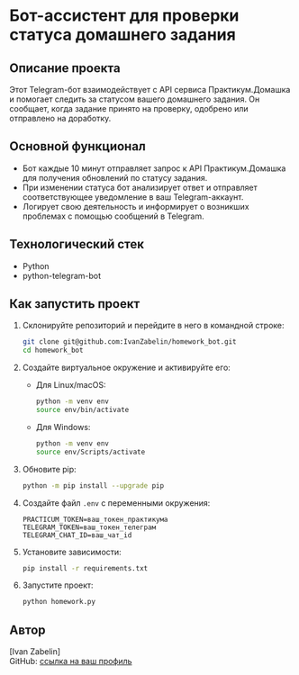 # Бот-ассистент для проверки статуса домашнего задания

## Описание проекта

Этот Telegram-бот взаимодействует с API сервиса Практикум.Домашка и помогает следить за статусом вашего домашнего задания. Он сообщает, когда задание принято на проверку, одобрено или отправлено на доработку.

## Основной функционал

- Бот каждые 10 минут отправляет запрос к API Практикум.Домашка для получения обновлений по статусу задания.
- При изменении статуса бот анализирует ответ и отправляет соответствующее уведомление в ваш Telegram-аккаунт.
- Логирует свою деятельность и информирует о возникших проблемах с помощью сообщений в Telegram.

## Технологический стек

- Python
- python-telegram-bot

## Как запустить проект

1. Склонируйте репозиторий и перейдите в него в командной строке:

    ```bash
    git clone git@github.com:IvanZabelin/homework_bot.git
    cd homework_bot
    ```

2. Создайте виртуальное окружение и активируйте его:

    - Для Linux/macOS:

        ```bash
        python -m venv env
        source env/bin/activate
        ```

    - Для Windows:

        ```bash
        python -m venv env
        source env/Scripts/activate
        ```

3. Обновите pip:

    ```bash
    python -m pip install --upgrade pip
    ```

4. Создайте файл `.env` с переменными окружения:

    ```text
    PRACTICUM_TOKEN=ваш_токен_практикума
    TELEGRAM_TOKEN=ваш_токен_телеграм
    TELEGRAM_CHAT_ID=ваш_чат_id
    ```

5. Установите зависимости:

    ```bash
    pip install -r requirements.txt
    ```

6. Запустите проект:

    ```bash
    python homework.py
    ```

## Автор

[Ivan Zabelin]  
GitHub: [ссылка на ваш профиль](https://github.com/ваш-логин)

